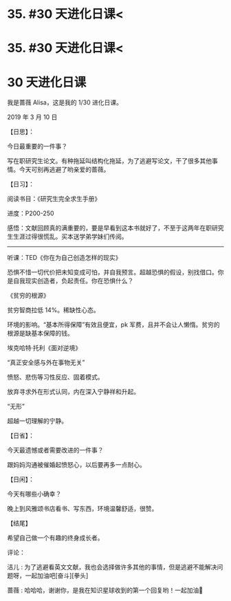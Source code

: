 # 35\. #30 天进化日课<

# 35\. #30 天进化日课<

# 30 天进化日课

我是蔷薇 Alisa，这是我的 1/30 进化日课。

2019 年 3 月 10 日

【日思】：

今日最重要的一件事？

写在职研究生论文。有种拖延叫结构化拖延，为了逃避写论文，干了很多其他事情。今天可别再逃避了哟亲爱的蔷薇。

【日习】：

阅读书目：《研究生完全求生手册》

进度：P200-250

感悟：文献回顾真的满重要的，要是早看到这本书就好了，不至于这两年在职研究生生涯过得很慌乱。买本送学弟学妹们传阅。

* * *

听课：TED《你在为自己创造怎样的现实》

恐惧不惜一切代价把未知变成可怕，并自我预言。超越恐惧的假设，别找借口。你是自我现实创造者，负起责任。你在恐惧什么？

《贫穷的根源》

贫穷智商拉低 14%。稀缺性心态。

环境的影响。“基本所得保障”有效且便宜，pk 军费，且并不会让人懒惰。贫穷的根源是缺基本保障的钱。

埃克哈特·托利《面对逆境》

“真正安全感与外在事物无关”

愤怒、悲伤等习性反应、固着模式。

放弃寻求外在形式认同，内在深入宁静祥和升起。

“无形”

超越一切理解的宁静。

【日省】：

今天最遗憾或者需要改进的一件事？

跟妈妈沟通被催婚起愤怒心，以后要再多一点耐心。

【日闲】：

今天有哪些小确幸？

晚上到风雅颂书店看书、写东西，环境温馨舒适，很赞。

【结尾】

希望自己做一个有趣的终身成长者。

评论：

洁儿 : 为了逃避看英文文献，我也会选择做许多其他的事情，但是逃避不能解决问题呀，一起加油吧[奋斗][拳头]

蔷薇 : 哈哈哈，谢谢你，是我在知识星球收到的第一个回复哟！一起加油💪